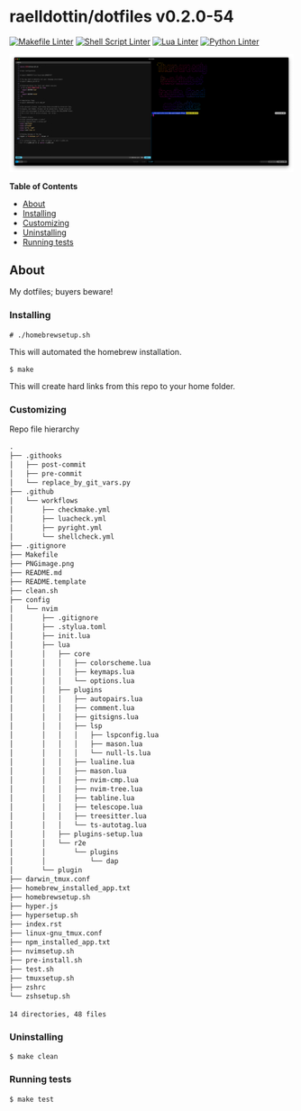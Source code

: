 <!---
This file is auto-generate by a github hook please modify README.template if you don't want to loose your work
-->
# raelldottin/dotfiles v0.2.0-54
[![Makefile Linter](https://github.com/raelldottin/dotfiles/actions/workflows/checkmake.yml/badge.svg)](https://github.com/raelldottin/dotfiles/actions/workflows/checkmake.yml)
[![Shell Script Linter](https://github.com/raelldottin/dotfiles/actions/workflows/shellcheck.yml/badge.svg)](https://github.com/raelldottin/dotfiles/actions/workflows/shellcheck.yml)
[![Lua Linter](https://github.com/raelldottin/dotfiles/actions/workflows/luacheck.yml/badge.svg)](https://github.com/raelldottin/dotfiles/actions/workflows/luacheck.yml)
[![Python Linter](https://github.com/raelldottin/dotfiles/actions/workflows/pyright.yml/badge.svg)](https://github.com/raelldottin/dotfiles/actions/workflows/pyright.yml)

[![ v0.2.0-54 ](https://github.com/raelldottin/dotfiles/blob/main/PNGimage.png)](https://github.com/raelldottin/dotfiles/blob/main/PNGimage.png)

**Table of Contents**

<!-- toc -->

- [About](#about)
- [Installing](#installing)
- [Customizing](#customizing)
- [Uninstalling](#uninstalling)
- [Running tests](#running-tests)

<!-- tocstop -->

## About

My dotfiles; buyers beware!

### Installing
```
# ./homebrewsetup.sh
```

This will automated the homebrew installation.

```
$ make
```

This will create hard links from this repo to your home folder.

### Customizing

Repo file hierarchy

```
.
├── .githooks
│   ├── post-commit
│   ├── pre-commit
│   └── replace_by_git_vars.py
├── .github
│   └── workflows
│       ├── checkmake.yml
│       ├── luacheck.yml
│       ├── pyright.yml
│       └── shellcheck.yml
├── .gitignore
├── Makefile
├── PNGimage.png
├── README.md
├── README.template
├── clean.sh
├── config
│   └── nvim
│       ├── .gitignore
│       ├── .stylua.toml
│       ├── init.lua
│       ├── lua
│       │   ├── core
│       │   │   ├── colorscheme.lua
│       │   │   ├── keymaps.lua
│       │   │   └── options.lua
│       │   ├── plugins
│       │   │   ├── autopairs.lua
│       │   │   ├── comment.lua
│       │   │   ├── gitsigns.lua
│       │   │   ├── lsp
│       │   │   │   ├── lspconfig.lua
│       │   │   │   ├── mason.lua
│       │   │   │   └── null-ls.lua
│       │   │   ├── lualine.lua
│       │   │   ├── mason.lua
│       │   │   ├── nvim-cmp.lua
│       │   │   ├── nvim-tree.lua
│       │   │   ├── tabline.lua
│       │   │   ├── telescope.lua
│       │   │   ├── treesitter.lua
│       │   │   └── ts-autotag.lua
│       │   ├── plugins-setup.lua
│       │   └── r2e
│       │       └── plugins
│       │           └── dap
│       └── plugin
├── darwin_tmux.conf
├── homebrew_installed_app.txt
├── homebrewsetup.sh
├── hyper.js
├── hypersetup.sh
├── index.rst
├── linux-gnu_tmux.conf
├── npm_installed_app.txt
├── nvimsetup.sh
├── pre-install.sh
├── test.sh
├── tmuxsetup.sh
├── zshrc
└── zshsetup.sh

14 directories, 48 files
```

### Uninstalling

```
$ make clean
```

### Running tests

```
$ make test
```
